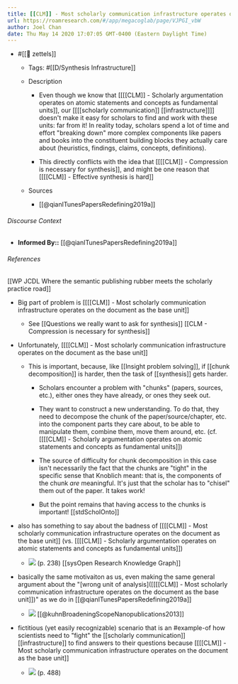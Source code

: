 ```yaml
---
title: [[CLM]] - Most scholarly communication infrastructure operates on the document as the base unit
url: https://roamresearch.com/#/app/megacoglab/page/VJPGI_vbW
author: Joel Chan
date: Thu May 14 2020 17:07:05 GMT-0400 (Eastern Daylight Time)
---
```


- #[[🌲 zettels]]

    - Tags: #[[D/Synthesis Infrastructure]]

    - Description

        - Even though we know that [[[[CLM]] - Scholarly argumentation operates on atomic statements and concepts as fundamental units]], our [[[[scholarly communication]] [[infrastructure]]]] doesn't make it easy for scholars to find and work with these units: far from it! In reality today, scholars spend a lot of time and effort "breaking down" more complex components like papers and books into the constituent building blocks they actually care about (heuristics, findings, claims, concepts, definitions).

        - This directly conflicts with the idea that [[[[CLM]] - Compression is necessary for synthesis]], and might be one reason that [[[[CLM]] - Effective synthesis is hard]]

    - Sources

        - [[@qianITunesPapersRedefining2019a]]

###### Discourse Context

- **Informed By::** [[@qianITunesPapersRedefining2019a]]

###### References

[[WP JCDL Where the semantic publishing rubber meets the scholarly practice road]]

- Big part of problem is [[[[CLM]] - Most scholarly communication infrastructure operates on the document as the base unit]]

    - See [[Questions we really want to ask for synthesis]]
[[CLM - Compression is necessary for synthesis]]

- Unfortunately, [[[[CLM]] - Most scholarly communication infrastructure operates on the document as the base unit]]

    - This is important, because, like [[Insight problem solving]], if [[chunk decomposition]] is harder, then the task of [[synthesis]] gets harder.

        - Scholars encounter a problem with "chunks" (papers, sources, etc.), either ones they have already, or ones they seek out.

        - They want to construct a new understanding. To do that, they need to decompose the chunk of the paper/source/chapter, etc. into the component parts they care about, to be able to manipulate them, combine them, move them around, etc. (cf. [[[[CLM]] - Scholarly argumentation operates on atomic statements and concepts as fundamental units]])

        - The source of difficulty for chunk decomposition in this case isn't necessarily the fact that the chunks are "tight" in the specific sense that Knoblich meant: that is, the components of the chunk *are* meaningful. It's just that the scholar has to "chisel" them out of the paper. It takes work!

        - But the point remains that having access to the chunks is important!
[[stdScholOnto]]

- also has something to say about the badness of [[[[CLM]] - Most scholarly communication infrastructure operates on the document as the base unit]] (vs. [[[[CLM]] - Scholarly argumentation operates on atomic statements and concepts as fundamental units]])

    - ![](https://firebasestorage.googleapis.com/v0/b/firescript-577a2.appspot.com/o/imgs%2Fapp%2Fmegacoglab%2FB6_0-0LEbO.png?alt=media&token=a9142a15-bd5c-4db7-b90d-635ab565bad2) (p. 238)
[[sysOpen Research Knowledge Graph]]

- basically the same motivaiton as us, even making the same general argument about the "[wrong unit of analysis]([[[[CLM]] - Most scholarly communication infrastructure operates on the document as the base unit]])" as we do in [[@qianITunesPapersRedefining2019a]]

    - ![](https://firebasestorage.googleapis.com/v0/b/firescript-577a2.appspot.com/o/imgs%2Fapp%2Fmegacoglab%2FS_LKSl-WHu.png?alt=media&token=beaffdd4-8fb7-46d7-93b3-320a35754014)
[[@kuhnBroadeningScopeNanopublications2013]]

- fictitious (yet easily recognizable) scenario that is an #example-of how scientists need to "fight" the [[scholarly communication]] [[infrastructure]] to find answers to their questions because [[[[CLM]] - Most scholarly communication infrastructure operates on the document as the base unit]]

    - ![](https://firebasestorage.googleapis.com/v0/b/firescript-577a2.appspot.com/o/imgs%2Fapp%2Fmegacoglab%2FSUuVGIiFiK.png?alt=media&token=b1974b72-e2fa-4ece-bfc0-ec26a7900a96) (p. 488)
